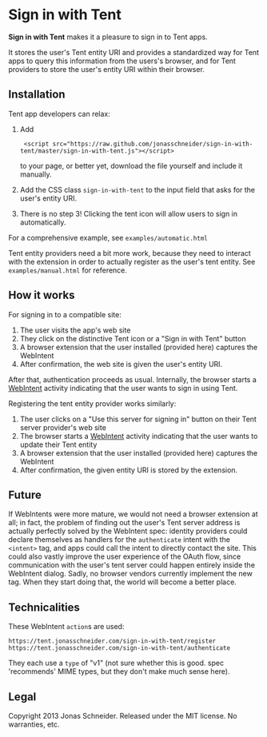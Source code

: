 Sign in with Tent
=================

**Sign in with Tent** makes it a pleasure to sign in to Tent apps.

It stores the user's Tent entity URI and provides a standardized way for Tent apps to query this information from the users's browser, and for Tent providers to store the user's entity URI within their browser.

Installation
------------

Tent app developers can relax:

1. Add

        <script src="https://raw.github.com/jonasschneider/sign-in-with-tent/master/sign-in-with-tent.js"></script>

   to your page, or better yet, download the file yourself and include it manually.
2. Add the CSS class `sign-in-with-tent` to the input field that asks for the user's entity URI.
3. There is no step 3! Clicking the tent icon will allow users to sign in automatically.

For a comprehensive example, see `examples/automatic.html`

Tent entity providers need a bit more work, because they need to interact with the extension in order to actually register as the user's tent entity. See `examples/manual.html` for reference.

How it works
------------
For signing in to a compatible site:

1. The user visits the app's web site
2. They click on the distinctive Tent icon or a "Sign in with Tent" button
3. A browser extension that the user installed (provided here) captures the WebIntent
4. After confirmation, the web site is given the user's entity URI.

After that, authentication proceeds as usual. Internally, the browser starts a [WebIntent](http://webintents.org/) activity indicating that the user wants to sign in using Tent.

Registering the tent entity provider works similarly:

1. The user clicks on a "Use this server for signing in" button on their Tent server provider's web site
2. The browser starts a [WebIntent](http://webintents.org/) activity indicating that the user wants to update their Tent entity
3. A browser extension that the user installed (provided here) captures the WebIntent
4. After confirmation, the given entity URI is stored by the extension.

Future
------
If WebIntents were more mature, we would not need a browser extension at all; in fact, the problem of finding out the user's Tent server address is actually perfectly solved by the WebIntent spec: identity providers could declare themselves as handlers for the `authenticate` intent with the `<intent>` tag, and apps could call the intent to directly contact the site. This could also vastly improve the user experience of the OAuth flow, since communication with the user's tent server could happen entirely inside the WebIntent dialog.
Sadly, no browser vendors currently implement the new tag. When they start doing that, the world will become a better place.

Technicalities
--------------
These WebIntent `action`s are used:

    https://tent.jonasschneider.com/sign-in-with-tent/register
    https://tent.jonasschneider.com/sign-in-with-tent/authenticate

They each use a `type` of "v1" (not sure whether this is good. spec 'recommends' MIME types, but they don't make much sense here).

Legal
-----
Copyright 2013 Jonas Schneider. Released under the MIT license. No warranties, etc.